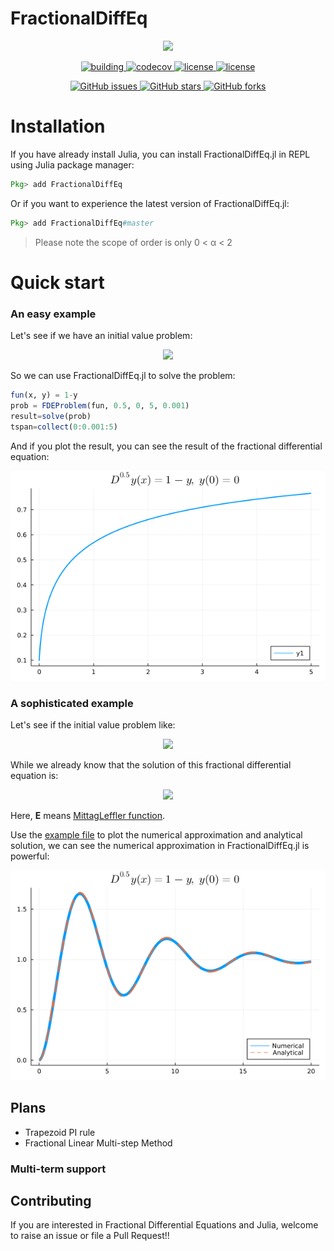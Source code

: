 # FractionalDiffEq

<p align="center">
<img width="250px" src="https://raw.githubusercontent.com/SciFracX/FractionalDiffEq.jl/master/docs/src/assets/logo.svg"/>
</p>


<p align="center">
  <a href="https://github.com/SciFracX/FractionalDiffEq.jl/actions?query=workflow%3ACI">
    <img alt="building" src="https://github.com/SciFracX/FractionalDiffEq.jl/workflows/CI/badge.svg">
  </a>
  <a href="https://codecov.io/gh/SciFracX/FractionalDiffEq.jl">
    <img alt="codecov" src="https://codecov.io/gh/SciFracX/FractionalDiffEq.jl/branch/master/graph/badge.svg">
  </a>
  <a href="https://www.erikqqy.xyz/FractionalDiffEq.jl/dev/">
    <img src="https://img.shields.io/badge/docs-dev-blue.svg" alt="license">
  </a>
  <a href="https://github.com/SciFracX/FractionalDiffEq.jl/blob/master/LICENSE">
    <img src="https://img.shields.io/github/license/SciFracX/FractionalDiffEq.jl?style=flat-square" alt="license">
  </a>
</p>

<p align="center">
  <a href="https://github.com/SciFracX/FractionalDiffEq.jl/issues">
    <img alt="GitHub issues" src="https://img.shields.io/github/issues/SciFracX/FractionalDiffEq.jl?style=flat-square">
  </a>
  <a href="#">
    <img alt="GitHub stars" src="https://img.shields.io/github/stars/SciFracX/FractionalDiffEq.jl?style=flat-square">
  </a>
  <a href="https://github.com/SciFracX/FractionalDiffEq.jl/network">
    <img alt="GitHub forks" src="https://img.shields.io/github/forks/SciFracX/FractionalDiffEq.jl?style=flat-square">
  </a>
</p>


# Installation

If you have already install Julia, you can install FractionalDiffEq.jl in REPL using Julia package manager:

```julia
Pkg> add FractionalDiffEq
```

Or if you want to experience the latest version of FractionalDiffEq.jl:

```julia
Pkg> add FractionalDiffEq#master
```

> Please note the scope of order is only 0 < α < 2

# Quick start

### An easy example

Let's see if we have an initial value problem:

<p align="center">
<img width="250px" src="https://raw.githubusercontent.com/SciFracX/FractionalDiffEq.jl/master/docs/src/assets/simple_example_latex.png"/>
</p>

So we can use FractionalDiffEq.jl to solve the problem:

```julia
fun(x, y) = 1-y
prob = FDEProblem(fun, 0.5, 0, 5, 0.001)
result=solve(prob)
tspan=collect(0:0.001:5)
```

And if you plot the result, you can see the result of the fractional differential equation:

![Example](/docs/src/assets/simple_example.png)

### A sophisticated example

Let's see if the initial value problem like:

<p align="center">
<img width="250px" src="https://raw.githubusercontent.com/SciFracX/FractionalDiffEq.jl/master/docs/src/assets/example_latex.png"/>
</p>

While we already know that the solution of this fractional differential equation is:

<p align="center">
<img width="250px" src="https://raw.githubusercontent.com/SciFracX/FractionalDiffEq.jl/master/docs/src/assets/analytical_latex.png"/>
</p>

Here, **E** means [MittagLeffler function](https://en.wikipedia.org/wiki/Mittag-Leffler_function).

Use the [example file](https://github.com/SciFracX/FractionalDiffEq.jl/blob/master/examples/example.jl) to plot the numerical approximation and analytical solution, we can see the numerical approximation in FractionalDiffEq.jl is powerful:

![Example](docs/src/assets/example.png)

## Plans

* Trapezoid PI rule
* Fractional Linear Multi-step Method

### Multi-term support



## Contributing

If you are interested in Fractional Differential Equations and Julia, welcome to raise an issue or file a Pull Request!!